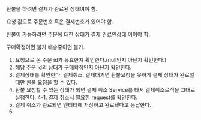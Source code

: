 환불을 하려면 결제가 완료된 상태여야 함.

요청 값으로 주문번호 혹은 결제번호가 있어야 함.

환불이 가능하려면 주문에 대한 상태가 결제 완료인상태 이어야 함.

구매확정이면 불가
배송중이면 불가.

1. 요청으로 온 주문 id가 유효한지 확인한다.(null인지 아닌지 확인한다.)
2. 해당 주문 id의 상태가 구매확정인지 아닌지 확인한다.
3. 결제상태를 확인한다. 결제취소, 결제대기면 환불요청을 못하게 결제 상태가 완료일 때만 환불 요청을 할 수 있다.
4. 환불 요청할 수 있는 상태가 되면 결제 취소 Service를 타서 결제취소로직을 그대로 실행한다.
   4-1. 결제 취소시 필요한 request를 확인한다.
5. 결제 취소가 완료되면 엔티티에 저장하고 완료됐다고 응답한다.
6. 

